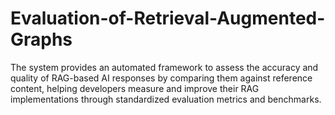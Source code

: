 # Evaluation-of-Retrieval-Augmented-Graphs
The system provides an automated framework to assess the accuracy and quality of RAG-based AI responses by comparing them against reference content, helping developers measure and improve their RAG implementations through standardized evaluation metrics and benchmarks.
